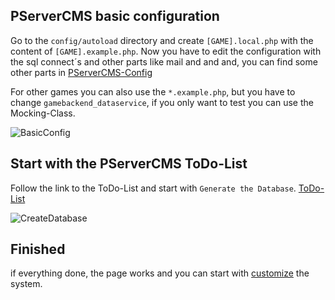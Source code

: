 ## PServerCMS basic configuration

 Go to the `config/autoload` directory and create `[GAME].local.php` with the content of `[GAME].example.php`. Now you have to edit the 
 configuration with the sql connect´s and other parts like mail and and and, you can find some other parts in [PServerCMS-Config](https://github.com/kokspflanze/PServerCore/blob/master/config/module.config.php)
 
 For other games you can also use the `*.example.php`, but you have to change `gamebackend_dataservice`, if you only want to test you can
  use the Mocking-Class.
  
 ![BasicConfig](https://github.com/kokspflanze/pserverCMSFull/blob/master/doc/images/basic-config.gif?raw=true)
 
## Start with the PServerCMS ToDo-List

 Follow the link to the ToDo-List and start with `Generate the Database`.
 [ToDo-List](https://github.com/kokspflanze/PServerCMS/blob/master/README.md#generate-the-database)
 
 ![CreateDatabase](https://github.com/kokspflanze/pserverCMSFull/blob/master/doc/images/generate-the-database.gif?raw=true)
 
## Finished

 if everything done, the page works and you can start with [customize](https://github.com/kokspflanze/PServerCMS/blob/master/doc/CUSTOMIZE.md) the system.